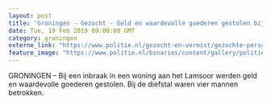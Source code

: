 ```yaml
---
layout: post
title: "Groningen - Gezocht - Geld en waardevolle goederen gestolen bij inbraak"
date: Tue, 19 Feb 2019 09:00:00 GMT
category: groningen
externe_link: "https://www.politie.nl/gezocht-en-vermist/gezochte-personen/2019/februari/01-geld-en-waardevolle-goederen-gestolen-bij-inbraak.html"
feature_image: "https://www.politie.nl/binaries/content/gallery/politie/gezocht/verdachten/2019/februari/01-nn/inbraak-lamsoor/website-1.jpeg"
---
```


GRONINGEN – Bij een inbraak in een woning aan het Lamsoor werden geld en waardevolle goederen gestolen. Bij de diefstal waren vier mannen betrokken.
